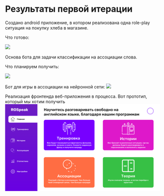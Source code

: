 # Результаты первой итерации
Создано android приложение, в котором реализована одна role-play ситуация на покупку хлеба в магазине.

Что готово:

![](https://github.com/OvchinnikovNV/speak-english/blob/main/rsc/app.gif)

Основа бота для задачи классификации на ассоциации слова.

Что планируем получить:

![](https://github.com/OvchinnikovNV/speak-english/blob/main/rsc/Story1.gif)

Бот для игры в ассоциации на нейронной сети:
![](https://github.com/OvchinnikovNV/speak-english/blob/main/rsc/Associat.gif)

Реализация фронтенда веб-приложения в процесса. Вот прототип, который мы хотим получить
![](https://github.com/OvchinnikovNV/speak-english/blob/main/rsc/startPage.png)

